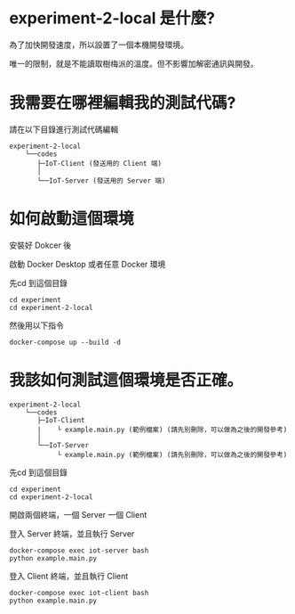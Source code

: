# experiment-2-local 是什麼?

為了加快開發速度，所以設置了一個本機開發環境。

唯一的限制，就是不能讀取樹梅派的溫度。但不影響加解密通訊與開發。

# 我需要在哪裡編輯我的測試代碼?

請在以下目錄進行測試代碼編輯

```
experiment-2-local
    └──codes
       ├─IoT-Client (發送用的 Client 端)
       │
       └──IoT-Server (發送用的 Server 端)
```

# 如何啟動這個環境

安裝好  Dokcer 後

啟動 Docker Desktop 或者任意 Docker 環境

先cd 到這個目錄

```
cd experiment
cd experiment-2-local
```

然後用以下指令

```
docker-compose up --build -d
```

# 我該如何測試這個環境是否正確。

```
experiment-2-local
    └──codes
       ├─IoT-Client
       |    └ example.main.py (範例檔案) (請先別刪除，可以做為之後的開發參考)
       │
       └──IoT-Server
            └ example.main.py (範例檔案) (請先別刪除，可以做為之後的開發參考)
```

先cd 到這個目錄

```
cd experiment
cd experiment-2-local
```

開啟兩個終端，一個 Server 一個 Client

登入 Server 終端，並且執行 Server

```
docker-compose exec iot-server bash
python example.main.py
```

登入 Client 終端，並且執行 Client

```
docker-compose exec iot-client bash
python example.main.py
```

